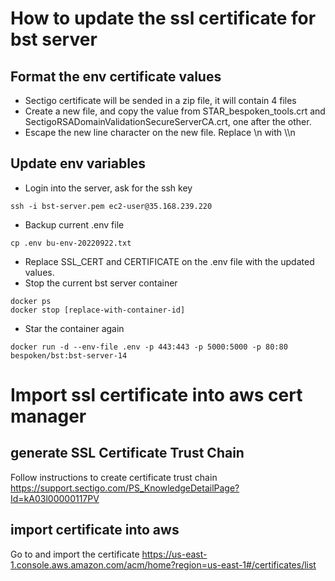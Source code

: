 # How to update the ssl certificate for bst server

## Format the env certificate values
- Sectigo certificate will be sended in a zip file, it will contain 4 files
- Create a new file, and copy the value from STAR_bespoken_tools.crt and
SectigoRSADomainValidationSecureServerCA.crt, one after the other.
- Escape the new line character on the new file. Replace \n with \\\\n


## Update env variables

- Login into the server, ask for the ssh key
```
ssh -i bst-server.pem ec2-user@35.168.239.220
```

- Backup current .env file
```
cp .env bu-env-20220922.txt
```

- Replace SSL_CERT and CERTIFICATE on the .env file with the updated values.
- Stop the current bst server container
```
docker ps 
docker stop [replace-with-container-id]
```

- Star the container again
```
docker run -d --env-file .env -p 443:443 -p 5000:5000 -p 80:80 bespoken/bst:bst-server-14
```


# Import ssl certificate into aws cert manager

## generate SSL Certificate Trust Chain

Follow instructions to create certificate trust chain https://support.sectigo.com/PS_KnowledgeDetailPage?Id=kA03l00000117PV

## import certificate into aws

Go to and import the certificate
https://us-east-1.console.aws.amazon.com/acm/home?region=us-east-1#/certificates/list

